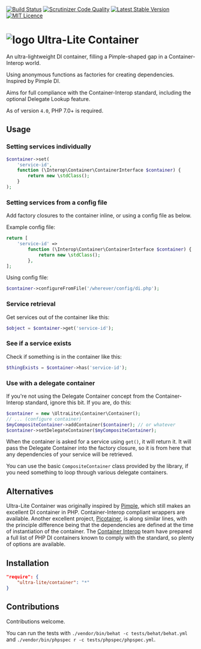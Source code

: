 [![Build Status](https://travis-ci.org/ultra-lite/container.svg?branch=master)](https://travis-ci.org/ultra-lite/container)
[![Scrutinizer Code Quality](https://scrutinizer-ci.com/g/ultra-lite/container/badges/quality-score.png?b=master)](https://scrutinizer-ci.com/g/ultra-lite/container/?branch=master)
[![Latest Stable Version](https://poser.pugx.org/ultra-lite/container/v/stable)](https://packagist.org/packages/ultra-lite/container)
[![MIT Licence](https://badges.frapsoft.com/os/mit/mit.svg?v=103)](https://opensource.org/licenses/mit-license.php)

# ![logo](https://avatars1.githubusercontent.com/u/16309098?v=3&s=100) Ultra-Lite Container

An ultra-lightweight DI container, filling a Pimple-shaped gap in a Container-Interop world.

Using anonymous functions as factories for creating dependencies.  Inspired by Pimple DI.

Aims for full compliance with the Container-Interop standard, including the optional Delegate Lookup feature.

As of version `4.0`, PHP 7.0+ is required.

## Usage

### Setting services individually

```php
$container->set(
    'service-id',
    function (\Interop\Container\ContainerInterface $container) {
        return new \stdClass();
    }
);
```

### Setting services from a config file

Add factory closures to the container inline, or using a config file as below.

Example config file:

```php
return [
    'service-id' =>
        function (\Interop\Container\ContainerInterface $container) {
            return new \stdClass();
        },
];
```

Using config file:

```php
$container->configureFromFile('/wherever/config/di.php');
```


### Service retrieval

Get services out of the container like this:

```php
$object = $container->get('service-id');
```

### See if a service exists

Check if something is in the container like this:

```php
$thingExists = $container->has('service-id');
```

### Use with a delegate container

If you're not using the Delegate Container concept from the Container-Interop standard, ignore this bit.  If you are,
do this:

```php
$container = new \UltraLite\Container\Container();
// ... (configure container)
$myCompositeContainer->addContainer($container); // or whatever
$container->setDelegateContainer($myCompositeContainer);
```

When the container is asked for a service using ```get()```, it will return it.  It will pass the Delegate Container
into the factory closure, so it is from here that any dependencies of your service will be retrieved.

You can use the basic `CompositeContainer` class provided by the library, if you need something to loop through various
delegate containers.

## Alternatives

Ultra-Lite Container was originally inspired by [Pimple](https://github.com/silexphp/Pimple), which still makes an
excellent DI container in PHP.  Container-Interop compliant wrappers are available.  Another excellent project,
[Picotainer](https://github.com/thecodingmachine/picotainer), is along similar lines, with the principle difference
being that the dependencies are defined at the time of instantiation of the container.  The
[Container Interop](https://github.com/container-interop/container-interop) team have prepared a full list of PHP DI
containers known to comply with the standard, so plenty of options are available.

## Installation

```json
"require": {
    "ultra-lite/container": "*"
}
```

## Contributions

Contributions welcome.

You can run the tests with ```./vendor/bin/behat -c tests/behat/behat.yml``` and ```./vendor/bin/phpspec r -c tests/phpspec/phpspec.yml```.
